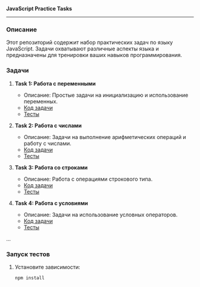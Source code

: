 **JavaScript Practice Tasks**

---

### Описание

Этот репозиторий содержит набор практических задач по языку JavaScript. Задачи охватывают различные аспекты языка и предназначены для тренировки ваших навыков программирования.

### Задачи

1. **Task 1: Работа с переменными**
   - Описание: Простые задачи на инициализацию и использование переменных.
   - [Код задачи](tasks/task1.js)
   - [Тесты](tests/task1.test.js)

2. **Task 2: Работа с числами**
   - Описание: Задачи на выполнение арифметических операций и работу с числами.
   - [Код задачи](tasks/task2.js)
   - [Тесты](tests/task2.test.js)

3. **Task 3: Работа со строками**
   - Описание: Работа с операциями строкового типа.
   - [Код задачи](tasks/task3.js)
   - [Тесты](tests/task3.test.js)

4. **Task 4: Работа с условиями**
   - Описание: Задачи на использование условных операторов.
   - [Код задачи](tasks/task4.js)
   - [Тесты](tests/task4.test.js)

...

### Запуск тестов

1. Установите зависимости:

   ```bash
   npm install

